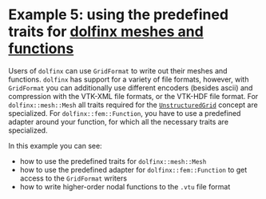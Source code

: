 <!-- SPDX-FileCopyrightText: 2022 Dennis Gläser <dennis.glaeser@iws.uni-stuttgart.de> -->
<!-- SPDX-License-Identifier: GPL-3.0-or-later -->

# Example 5: using the predefined traits for [dolfinx meshes and functions](https://github.com/FEniCS/dolfinx)

Users of `dolfinx` can use `GridFormat` to write out their meshes and functions. `dolfinx` has support for a
variety of file formats, however, with `GridFormat` you can additionally use different encoders (besides ascii)
and compression with the VTK-XML file formats, or the VTK-HDF file format. For `dolfinx::mesh::Mesh` all traits
required for the [`UnstructuredGrid`](https://github.com/dglaeser/gridformat/blob/main/docs/grid_kinds.md#unstructured-grid)
concept are specialized. For `dolfinx::fem::Function`, you have to use a predefined adapter around your function,
for which all the necessary traits are specialized.

In this example you can see:

- how to use the predefined traits for `dolfinx::mesh::Mesh`
- how to use the predefined adapter for `dolfinx::fem::Function` to get access to the `GridFormat` writers
- how to write higher-order nodal functions to the `.vtu` file format
